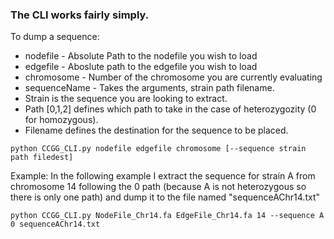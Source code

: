 ### The CLI works fairly simply. 

To dump a sequence:

* nodefile - Absolute Path to the nodefile you wish to load
* edgefile - Aboslute path to the edgefile you wish to load
* chromosome - Number of the chromosome you are currently evaluating
* sequenceName - Takes the arguments, strain path filename. 
 * Strain is the sequence you are looking to extract. 
 * Path [0,1,2] defines which path to take in the case of heterozygozity (0 for homozygous). 
 * Filename defines the destination for the sequence to be placed. 

`python CCGG_CLI.py nodefile edgefile chromosome [--sequence strain path filedest]`

Example:
In the following example I extract the sequence for strain A from chromosome 14 following the 0 path (because A is not heterozygous so there is only one path) and dump it to the file named "sequenceAChr14.txt"

`python CCGG_CLI.py NodeFile_Chr14.fa EdgeFile_Chr14.fa 14 --sequence A 0 sequenceAChr14.txt`
